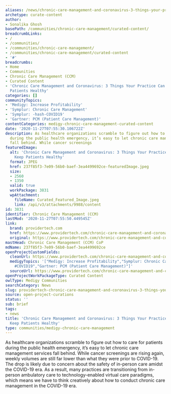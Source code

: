 ```yaml
---
aliases: /news/chronic-care-management-and-coronavirus-3-things-your-practice-can-do-to-keep-patients-healthy
archetype: curate-content
author:
- Sonalika Ghosh
basePath: /communities/chronic-care-management/curated-content/
breadcrumbLinks:
- /
- /communities/
- /communities/chronic-care-management/
- /communities/chronic-care-management/curated-content
- '#'
breadcrumbs:
- Home
- Communities
- Chronic Care Management (CCM)
- Curated Content
- 'Chronic Care Management and Coronavirus: 3 Things Your Practice Can Do to Keep
  Patients Healthy'
categories: []
communityTopics:
- 'Medigy: Increase Profitability'
- 'Symplur: Chronic Care Management'
- 'Symplur: -hash-COVID19'
- 'Gartner: PCM (Patient Care Management)'
contentCategories: medigy-chronic-care-management-curated-content
date: '2020-11-27T07:55:30.106722Z'
description: As healthcare organizations scramble to figure out how to care for patients
  during the public health emergency, it’s easy to let chronic care management services
  fall behind. While cancer screenings
featuredImage:
  alt: 'Chronic Care Management and Coronavirus: 3 Things Your Practice Can Do to
    Keep Patients Healthy'
  format: JPEG
  href: 237f85f3-7e09-56b0-baef-3ea4499692ce-featuredImage.jpeg
  size:
  - 2560
  - 1350
  valid: true
  workPackage: 3831
  wpAttachment:
    fileName: Curated_Featured_Image.jpeg
    link: /api/v3/attachments/9988/content
id: 3831
identifier: Chronic Care Management (CCM)
lastMod: '2020-11-27T07:55:50.449545Z'
link:
  brand: providertech.com
  href: https://www.providertech.com/chronic-care-management-and-coronavirus-3-things-your-practice-can-do-to-keep-patients-healthy/
  original: https://www.providertech.com/chronic-care-management-and-coronavirus-3-things-your-practice-can-do-to-keep-patients-healthy/
mastHead: Chronic Care Management (CCM) CoP
mdName: 237f85f3-7e09-56b0-baef-3ea4499692ce
openProjectCustomFields:
  cleanUrl: https://www.providertech.com/chronic-care-management-and-coronavirus-3-things-your-practice-can-do-to-keep-patients-healthy/
  medigyTopics: '["Medigy: Increase Profitability","Symplur: Chronic Care Management","Symplur:
    #COVID19","Gartner: PCM (Patient Care Management)"]'
  sourceUrl: https://www.providertech.com/chronic-care-management-and-coronavirus-3-things-your-practice-can-do-to-keep-patients-healthy/
openProjectWorkPackageType: Curated Content
owlType: Medigy Communities
searchCategory: News
slug: providertech-chronic-care-management-and-coronavirus-3-things-your-practice-can-do-to-keep-patients-healthy
source: open-project-curations
status: ''
sub: brief
tags:
- news
title: 'Chronic Care Management and Coronavirus: 3 Things Your Practice Can Do to
  Keep Patients Healthy'
type: communities/medigy-chronic-care-management
---
```


<p>As healthcare organizations scramble to figure out how to care for patients during the public health emergency, it’s easy to let chronic care management services fall behind. While cancer screenings are rising again, weekly volumes are still far lower than what they were prior to COVID-19. The drop is likely due to concern about the safety of in-person care amidst the COVID-19 era. As a result, many practices are transitioning from in-person ambulatory care to technology-enabled virtual care paradigms, which means we have to think creatively about how to conduct chronic care management in the COVID-19 era.</p>